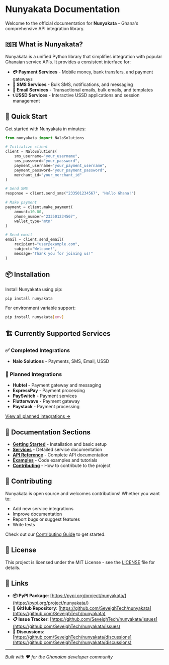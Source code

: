 # Nunyakata Documentation

Welcome to the official documentation for **Nunyakata** - Ghana's comprehensive API integration library.

## 🇬🇭 What is Nunyakata?

Nunyakata is a unified Python library that simplifies integration with popular Ghanaian service APIs. It provides a consistent interface for:

- **💳 Payment Services** - Mobile money, bank transfers, and payment gateways
- **📱 SMS Services** - Bulk SMS, notifications, and messaging
- **📧 Email Services** - Transactional emails, bulk emails, and templates
- **📞 USSD Services** - Interactive USSD applications and session management

## 🚀 Quick Start

Get started with Nunyakata in minutes:

```python
from nunyakata import NaloSolutions

# Initialize client
client = NaloSolutions(
    sms_username="your_username",
    sms_password="your_password",
    payment_username="your_payment_username",
    payment_password="your_payment_password",
    merchant_id="your_merchant_id"
)

# Send SMS
response = client.send_sms("233501234567", "Hello Ghana!")

# Make payment
payment = client.make_payment(
    amount=10.00,
    phone_number="233501234567",
    wallet_type="mtn"
)

# Send email
email = client.send_email(
    recipient="user@example.com",
    subject="Welcome!",
    message="Thank you for joining us!"
)
```

## 📦 Installation

Install Nunyakata using pip:

```bash
pip install nunyakata
```

For environment variable support:

```bash
pip install nunyakata[env]
```

## 🏗️ Currently Supported Services

### ✅ Completed Integrations

- **Nalo Solutions** - Payments, SMS, Email, USSD

### 🚧 Planned Integrations

- **Hubtel** - Payment gateway and messaging
- **ExpressPay** - Payment processing
- **PaySwitch** - Payment services
- **Flutterwave** - Payment gateway
- **Paystack** - Payment processing

[View all planned integrations →](https://github.com/SeveighTech/nunyakata/blob/main/integrations.yaml)

## 📖 Documentation Sections

- **[Getting Started](getting-started/installation.md)** - Installation and basic setup
- **[Services](services/nalo-solutions.md)** - Detailed service documentation
- **[API Reference](api/clients.md)** - Complete API documentation
- **[Examples](examples/payments.md)** - Code examples and tutorials
- **[Contributing](contributing/setup.md)** - How to contribute to the project

## 🤝 Contributing

Nunyakata is open source and welcomes contributions! Whether you want to:

- Add new service integrations
- Improve documentation
- Report bugs or suggest features
- Write tests

Check out our [Contributing Guide](contributing/setup.md) to get started.

## 📄 License

This project is licensed under the MIT License - see the [LICENSE](https://github.com/SeveighTech/nunyakata/blob/main/LICENSE) file for details.

## 🔗 Links

- **📦 PyPI Package**: [https://pypi.org/project/nunyakata/](https://pypi.org/project/nunyakata/)
- **🐙 GitHub Repository**: [https://github.com/SeveighTech/nunyakata](https://github.com/SeveighTech/nunyakata)
- **📋 Issue Tracker**: [https://github.com/SeveighTech/nunyakata/issues](https://github.com/SeveighTech/nunyakata/issues)
- **💬 Discussions**: [https://github.com/SeveighTech/nunyakata/discussions](https://github.com/SeveighTech/nunyakata/discussions)

---

_Built with ❤️ for the Ghanaian developer community_
